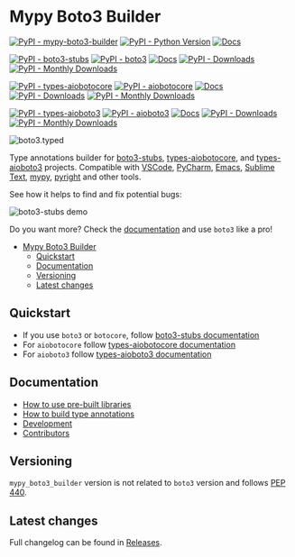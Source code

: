 # Mypy Boto3 Builder

[![PyPI - mypy-boto3-builder](https://img.shields.io/pypi/v/mypy-boto3-builder.svg?color=blue&label=mypy-boto3-builder)](https://pypi.org/project/mypy-boto3-builder)
[![PyPI - Python Version](https://img.shields.io/pypi/pyversions/boto3-stubs.svg?color=blue)](https://pypi.org/project/boto3-stubs)
[![Docs](https://img.shields.io/readthedocs/mypy-boto3-builder.svg?color=blue&label=builder%20docs)](https://youtype.github.io/mypy_boto3_builder/)

[![PyPI - boto3-stubs](https://img.shields.io/pypi/v/boto3-stubs.svg?color=blue&label=boto3-stubs)](https://pypi.org/project/boto3-stubs)
[![PyPI - boto3](https://img.shields.io/pypi/v/boto3.svg?color=blue&label=boto3)](https://pypi.org/project/boto3)
[![Docs](https://img.shields.io/readthedocs/boto3-stubs.svg?color=blue&label=boto3-stubs%20docs)](https://youtype.github.io/boto3_stubs_docs/)
[![PyPI - Downloads](https://static.pepy.tech/badge/boto3-stubs)](https://pepy.tech/project/boto3-stubs)
[![PyPI - Monthly Downloads](https://img.shields.io/pypi/dm/boto3-stubs?color=blue)](https://pypistats.org/packages/boto3-stubs)

[![PyPI - types-aiobotocore](https://img.shields.io/pypi/v/types-aiobotocore.svg?color=blue&label=types-aiobotocore)](https://pypi.org/project/types-aiobotocore)
[![PyPI - aiobotocore](https://img.shields.io/pypi/v/aiobotocore.svg?color=blue&label=aiobotocore)](https://pypi.org/project/aiobotocore)
[![Docs](https://img.shields.io/readthedocs/types-aiobotocore.svg?color=blue&label=types-aiobotocore%20docs)](https://youtype.github.io/types_aiobotocore_docs/)
[![PyPI - Downloads](https://static.pepy.tech/badge/types-aiobotocore)](https://pepy.tech/project/types-aiobotocore)
[![PyPI - Monthly Downloads](https://img.shields.io/pypi/dm/types-aiobotocore?color=blue)](https://pypistats.org/packages/types-aiobotocore)

[![PyPI - types-aioboto3](https://img.shields.io/pypi/v/types-aioboto3.svg?color=blue&label=types-aioboto3)](https://pypi.org/project/types-aioboto3)
[![PyPI - aioboto3](https://img.shields.io/pypi/v/aioboto3.svg?color=blue&label=aioboto3)](https://pypi.org/project/aioboto3)
[![Docs](https://img.shields.io/readthedocs/types-aioboto3.svg?color=blue&label=types-aioboto3%20docs)](https://youtype.github.io/types_aioboto3_docs/)
[![PyPI - Downloads](https://static.pepy.tech/badge/types-aioboto3)](https://pepy.tech/project/types-aioboto3)
[![PyPI - Monthly Downloads](https://img.shields.io/pypi/dm/types-aioboto3?color=blue)](https://pypistats.org/packages/types-aioboto3)

![boto3.typed](https://github.com/youtype/mypy_boto3_builder/raw/main/logo.png)

Type annotations builder for [boto3-stubs](https://pypi.org/project/boto3-stubs/), [types-aiobotocore](https://pypi.org/project/types-aiobotocore/), and [types-aioboto3](https://pypi.org/project/types-aioboto3/) projects. Compatible with
[VSCode](https://code.visualstudio.com/),
[PyCharm](https://www.jetbrains.com/pycharm/),
[Emacs](https://www.gnu.org/software/emacs/),
[Sublime Text](https://www.sublimetext.com/),
[mypy](https://github.com/python/mypy),
[pyright](https://github.com/microsoft/pyright)
and other tools.

See how it helps to find and fix potential bugs:

![boto3-stubs demo](https://raw.githubusercontent.com/youtype/mypy_boto3_builder/main/demo.gif)

Do you want more? Check the [documentation](https://youtype.github.io/boto3_stubs_docs/) and use `boto3` like a pro!

- [Mypy Boto3 Builder](#mypy-boto3-builder)
  - [Quickstart](#quickstart)
  - [Documentation](#documentation)
  - [Versioning](#versioning)
  - [Latest changes](#latest-changes)

## Quickstart

- If you use `boto3` or `botocore`, follow [boto3-stubs documentation](https://youtype.github.io/boto3_stubs_docs/)
- For `aiobotocore` follow [types-aiobotocore documentation](https://youtype.github.io/types_aiobotocore_docs/)
- For `aioboto3` follow [types-aioboto3 documentation](https://youtype.github.io/types_aioboto3_docs/)

## Documentation

- [How to use pre-built libraries](./docs/pre_build.md)
- [How to build type annotations](./docs/how_to_build.md)
- [Development](./docs/development.md)
- [Contributors](./docs/thank_you.md)

## Versioning

`mypy_boto3_builder` version is not related to `boto3` version and follows
[PEP 440](https://www.python.org/dev/peps/pep-0440/).

## Latest changes

Full changelog can be found in [Releases](https://github.com/youtype/mypy_boto3_builder/releases).
